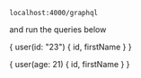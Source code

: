 `localhost:4000/graphql`
<p>and run the queries below</p>

{
	user(id: "23") {
	  id,
    firstName
	}
}

{
	user(age: 21) {
	  id,
    firstName
	}
}